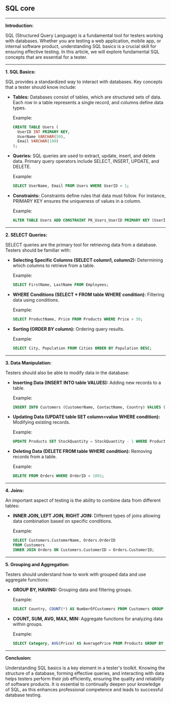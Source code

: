 ## SQL core

---

**Introduction:**

SQL (Structured Query Language) is a fundamental tool for testers working with databases. Whether you are testing a web application, mobile app, or internal software product, understanding SQL basics is a crucial skill for ensuring effective testing. In this article, we will explore fundamental SQL concepts that are essential for a tester.

---

**1. SQL Basics:**

SQL provides a standardized way to interact with databases. Key concepts that a tester should know include:

- **Tables:** Databases consist of tables, which are structured sets of data. Each row in a table represents a single record, and columns define data types.

  Example:

  ```sql
  CREATE TABLE Users (
    UserID INT PRIMARY KEY,
    UserName VARCHAR(50),
    Email VARCHAR(100)
  );
  ```

- **Queries:** SQL queries are used to extract, update, insert, and delete data. Primary query operators include SELECT, INSERT, UPDATE, and DELETE.

  Example:

  ```sql
  SELECT UserName, Email FROM Users WHERE UserID = 1;
  ```

- **Constraints:** Constraints define rules that data must follow. For instance, PRIMARY KEY ensures the uniqueness of values in a column.

  Example:

  ```sql
  ALTER TABLE Users ADD CONSTRAINT PK_Users_UserID PRIMARY KEY (UserID);
  ```

---

**2. SELECT Queries:**

SELECT queries are the primary tool for retrieving data from a database. Testers should be familiar with:

- **Selecting Specific Columns (SELECT column1, column2):** Determining which columns to retrieve from a table.

  Example:

  ```sql
  SELECT FirstName, LastName FROM Employees;
  ```

- **WHERE Conditions (SELECT * FROM table WHERE condition):** Filtering data using conditions.

  Example:

  ```sql
  SELECT ProductName, Price FROM Products WHERE Price > 50;
  ```

- **Sorting (ORDER BY column):** Ordering query results.

  Example:

  ```sql
  SELECT City, Population FROM Cities ORDER BY Population DESC;
  ```

---

**3. Data Manipulation:**

Testers should also be able to modify data in the database:

- **Inserting Data (INSERT INTO table VALUES):** Adding new records to a table.

  Example:

  ```sql
  INSERT INTO Customers (CustomerName, ContactName, Country) VALUES ('CompanyABC', 'John Doe', 'USA');
  ```

- **Updating Data (UPDATE table SET column=value WHERE condition):** Modifying existing records.

  Example:

  ```sql
  UPDATE Products SET StockQuantity = StockQuantity - 1 WHERE ProductID = 101;
  ```

- **Deleting Data (DELETE FROM table WHERE condition):** Removing records from a table.

  Example:

  ```sql
  DELETE FROM Orders WHERE OrderID = 1001;
  ```

---

**4. Joins:**

An important aspect of testing is the ability to combine data from different tables:

- **INNER JOIN, LEFT JOIN, RIGHT JOIN:** Different types of joins allowing data combination based on specific conditions.

  Example:

  ```sql
  SELECT Customers.CustomerName, Orders.OrderID
  FROM Customers
  INNER JOIN Orders ON Customers.CustomerID = Orders.CustomerID;
  ```

---

**5. Grouping and Aggregation:**

Testers should understand how to work with grouped data and use aggregate functions:

- **GROUP BY, HAVING:** Grouping data and filtering groups.

  Example:

  ```sql
  SELECT Country, COUNT(*) AS NumberOfCustomers FROM Customers GROUP BY Country HAVING COUNT(*) > 1;
  ```

- **COUNT, SUM, AVG, MAX, MIN:** Aggregate functions for analyzing data within groups.

  Example:

  ```sql
  SELECT Category, AVG(Price) AS AveragePrice FROM Products GROUP BY Category;
  ```

---

**Conclusion:**

Understanding SQL basics is a key element in a tester's toolkit. Knowing the structure of a database, forming effective queries, and interacting with data helps testers perform their job efficiently, ensuring the quality and reliability of software products. It is essential to continually deepen your knowledge of SQL, as this enhances professional competence and leads to successful database testing.